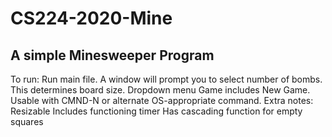 # CS224-2020-Mine
## A simple Minesweeper Program
To run:
    Run main file. A window will prompt you to select number of bombs. This determines board size.
    Dropdown menu Game includes New Game. Usable with CMND-N or alternate OS-appropriate command.
Extra notes:
    Resizable
    Includes functioning timer
    Has cascading function for empty squares
